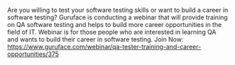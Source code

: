 Are you willing to test your software testing skills or want to build a career in software testing? 
Guruface is conducting a webinar that will provide training on QA software testing and helps to build more career opportunities in the field of IT. 
Webinar is for those people who are interested in learning QA and wants to build their career in software testing. 
Join Now: https://www.guruface.com/webinar/qa-tester-training-and-career-opportunities/375
